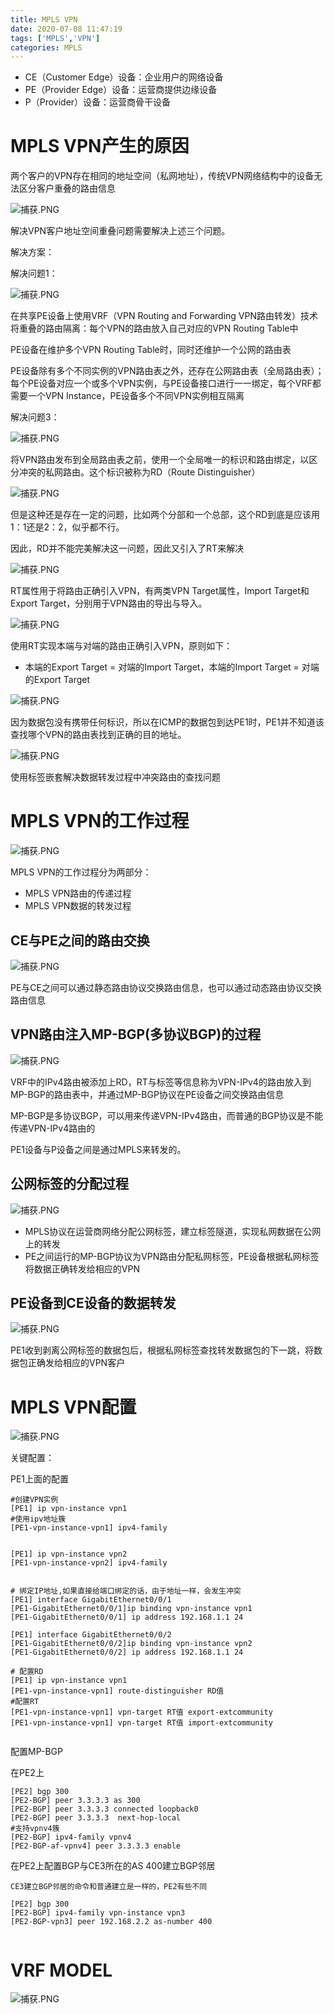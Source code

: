 ```yaml
---
title: MPLS VPN
date: 2020-07-08 11:47:19
tags: ['MPLS','VPN']
categories: MPLS
---
```


<meta name="referrer" content="no-referrer" />

* CE（Customer Edge）设备：企业用户的网络设备
* PE（Provider Edge）设备：运营商提供边缘设备
* P（Provider）设备：运营商骨干设备

# MPLS VPN产生的原因
两个客户的VPN存在相同的地址空间（私网地址），传统VPN网络结构中的设备无法区分客户重叠的路由信息

![捕获.PNG](http://ww1.sinaimg.cn/large/006eDJDNly1ggjjllqe9ij31rk0tk7wh.jpg)

解决VPN客户地址空间重叠问题需要解决上述三个问题。

 
 解决方案：

解决问题1：

![捕获.PNG](http://ww1.sinaimg.cn/large/006eDJDNly1ggjjxhvogej31o10jsnmc.jpg)

 在共享PE设备上使用VRF（VPN Routing and Forwarding VPN路由转发）技术将重叠的路由隔离：每个VPN的路由放入自己对应的VPN Routing Table中

 PE设备在维护多个VPN Routing Table时，同时还维护一个公网的路由表

 PE设备除有多个不同实例的VPN路由表之外，还存在公网路由表（全局路由表）；每个PE设备对应一个或多个VPN实例，与PE设备接口进行一一绑定，每个VRF都需要一个VPN Instance，PE设备多个不同VPN实例相互隔离



解决问题3：

![捕获.PNG](http://ww1.sinaimg.cn/large/006eDJDNly1ggjk5rh1esj31p00w1hdt.jpg)


将VPN路由发布到全局路由表之前，使用一个全局唯一的标识和路由绑定，以区分冲突的私网路由。这个标识被称为RD（Route Distinguisher）

![捕获.PNG](http://ww1.sinaimg.cn/large/006eDJDNly1ggjken5op4j31p60s47wh.jpg)

但是这种还是存在一定的问题，比如两个分部和一个总部，这个RD到底是应该用1：1还是2：2，似乎都不行。

因此，RD并不能完美解决这一问题，因此又引入了RT来解决

![捕获.PNG](http://ww1.sinaimg.cn/large/006eDJDNly1ggjkio84bbj31l70sp4qp.jpg)

RT属性用于将路由正确引入VPN，有两类VPN Target属性，Import Target和Export Target，分别用于VPN路由的导出与导入。

![捕获.PNG](http://ww1.sinaimg.cn/large/006eDJDNly1ggjkydnv78j31su0wfhdt.jpg)

使用RT实现本端与对端的路由正确引入VPN，原则如下：
* 本端的Export Target = 对端的Import Target，本端的Import Target = 对端的Export Target

![捕获.PNG](http://ww1.sinaimg.cn/large/006eDJDNly1ggjl3aglmaj31wz0ze7wh.jpg)

因为数据包没有携带任何标识，所以在ICMP的数据包到达PE1时，PE1并不知道该查找哪个VPN的路由表找到正确的目的地址。

![捕获.PNG](http://ww1.sinaimg.cn/large/006eDJDNly1ggjl8cueetj31z5167u0x.jpg)

使用标签嵌套解决数据转发过程中冲突路由的查找问题

# MPLS VPN的工作过程

![捕获.PNG](http://ww1.sinaimg.cn/large/006eDJDNly1ggjlic7kumj31vl0y24qp.jpg)

MPLS VPN的工作过程分为两部分：
* MPLS VPN路由的传递过程
* MPLS VPN数据的转发过程

## CE与PE之间的路由交换

![捕获.PNG](http://ww1.sinaimg.cn/large/006eDJDNly1ggjlkm2bdfj31ur0y77wh.jpg)

PE与CE之间可以通过静态路由协议交换路由信息，也可以通过动态路由协议交换路由信息

## VPN路由注入MP-BGP(多协议BGP)的过程
![捕获.PNG](http://ww1.sinaimg.cn/large/006eDJDNly1ggjlmvg1hdj31qp0s8b29.jpg)

VRF中的IPv4路由被添加上RD，RT与标签等信息称为VPN-IPv4的路由放入到MP-BGP的路由表中，并通过MP-BGP协议在PE设备之间交换路由信息

MP-BGP是多协议BGP，可以用来传递VPN-IPv4路由，而普通的BGP协议是不能传递VPN-IPv4路由的

PE1设备与P设备之间是通过MPLS来转发的。

## 公网标签的分配过程

![捕获.PNG](http://ww1.sinaimg.cn/large/006eDJDNly1ggjlykjlnsj31z20web29.jpg)

* MPLS协议在运营商网络分配公网标签，建立标签隧道，实现私网数据在公网上的转发
* PE之间运行的MP-BGP协议为VPN路由分配私网标签，PE设备根据私网标签将数据正确转发给相应的VPN


## PE设备到CE设备的数据转发

![捕获.PNG](http://ww1.sinaimg.cn/large/006eDJDNly1ggjm207ndej31un12ie81.jpg)

PE1收到剥离公网标签的数据包后，根据私网标签查找转发数据包的下一跳，将数据包正确发给相应的VPN客户


# MPLS VPN配置


![捕获.PNG](http://ww1.sinaimg.cn/large/006eDJDNly1ggjmqk5b7yj325t1b0npg.jpg)

关键配置：

PE1上面的配置
```
#创建VPN实例
[PE1] ip vpn-instance vpn1
#使用ipv地址簇
[PE1-vpn-instance-vpn1] ipv4-family
 

[PE1] ip vpn-instance vpn2
[PE1-vpn-instance-vpn2] ipv4-family


# 绑定IP地址,如果直接给端口绑定的话，由于地址一样，会发生冲突
[PE1] interface GigabitEthernet0/0/1
[PE1-GigabitEthernet0/0/1]ip binding vpn-instance vpn1
[PE1-GigabitEthernet0/0/1] ip address 192.168.1.1 24

[PE1] interface GigabitEthernet0/0/2
[PE1-GigabitEthernet0/0/2]ip binding vpn-instance vpn2
[PE1-GigabitEthernet0/0/2] ip address 192.168.1.1 24

# 配置RD
[PE1] ip vpn-instance vpn1
[PE1-vpn-instance-vpn1] route-distinguisher RD值
#配置RT
[PE1-vpn-instance-vpn1] vpn-target RT值 export-extcommunity
[PE1-vpn-instance-vpn1] vpn-target RT值 import-extcommunity


```

配置MP-BGP

在PE2上
```
[PE2] bgp 300
[PE2-BGP] peer 3.3.3.3 as 300
[PE2-BGP] peer 3.3.3.3 connected loopback0
[PE2-BGP] peer 3.3.3.3  next-hop-local
#支持vpnv4簇
[PE2-BGP] ipv4-family vpnv4
[PE2-BGP-af-vpnv4] peer 3.3.3.3 enable

```

在PE2上配置BGP与CE3所在的AS 400建立BGP邻居

```
CE3建立BGP邻居的命令和普通建立是一样的，PE2有些不同

[PE2] bgp 300
[PE2-BGP] ipv4-family vpn-instance vpn3
[PE2-BGP-vpn3] peer 192.168.2.2 as-number 400


```






# VRF MODEL

![捕获.PNG](http://ww1.sinaimg.cn/large/006eDJDNly1ggkzk3a036j311l0k4k29.jpg)

